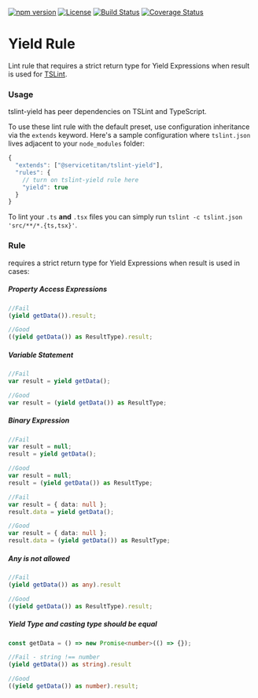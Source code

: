 [![npm version](https://badge.fury.io/js/%40servicetitan%2Ftslint-yield.svg)](https://badge.fury.io/js/%40servicetitan%2Ftslint-yield)
[![License](https://img.shields.io/badge/License-Apache%202.0-blue.svg)](https://opensource.org/licenses/Apache-2.0)
[![Build Status](https://travis-ci.org/servicetitan/tslint-yield.svg?branch=master)](https://travis-ci.org/servicetitan/tslint-yield)
[![Coverage Status](https://coveralls.io/repos/github/servicetitan/tslint-yield/badge.svg?branch=master)](https://coveralls.io/github/servicetitan/tslint-yield?branch=master)

Yield Rule
======

Lint rule that requires a strict return type for Yield Expressions when result is used for [TSLint](https://github.com/palantir/tslint/).


### Usage

tslint-yield has peer dependencies on TSLint and TypeScript.

To use these lint rule with the default preset, use configuration inheritance via the `extends` keyword.
Here's a sample configuration where `tslint.json` lives adjacent to your `node_modules` folder:

```js
{
  "extends": ["@servicetitan/tslint-yield"],
  "rules": {
    // turn on tslint-yield rule here
    "yield": true
  }
}
```

To lint your `.ts` **and** `.tsx` files you can simply run `tslint -c tslint.json 'src/**/*.{ts,tsx}'`.

### Rule

requires a strict return type for Yield Expressions when result is used in cases:
 
##### Property Access Expressions
```ts
//Fail
(yield getData()).result;

//Good
((yield getData()) as ResultType).result;
```
##### Variable Statement
```ts
//Fail
var result = yield getData();

//Good
var result = (yield getData()) as ResultType;
```
##### Binary Expression
```ts
//Fail
var result = null;
result = yield getData();

//Good
var result = null;
result = (yield getData()) as ResultType;
```
```ts
//Fail
var result = { data: null };
result.data = yield getData();

//Good
var result = { data: null };
result.data = (yield getData()) as ResultType;
```
##### Any is not allowed
```ts
//Fail
(yield getData()) as any).result

//Good
((yield getData()) as ResultType).result;
```
##### Yield Type and casting type should be equal
```ts
const getData = () => new Promise<number>(() => {});

//Fail - string !== number
(yield getData()) as string).result

//Good
((yield getData()) as number).result;
```